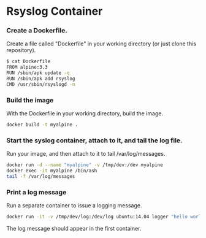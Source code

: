 # Rsyslog Container #

### Create a Dockerfile. ###

Create a file called "Dockerfile" in your working directory (or just clone this repository).

```bash
$ cat Dockerfile
FROM alpine:3.3
RUN /sbin/apk update -q
RUN /sbin/apk add rsyslog
CMD /usr/sbin/rsyslogd -n
```

### Build the image ###

With the Dockerfile in your working directory, build the image.

```bash
docker build -t myalpine .
```

### Start the syslog container, attach to it, and tail the log file. ###

Run your image, and then attach to it to tail /var/log/messages.

```bash
docker run -d --name "myalpine" -v /tmp/dev:/dev myalpine
docker exec -it myalpine /bin/ash
tail -f /var/log/messages
```

### Print a log message ###

Run a separate container to issue a logging message.

```bash
docker run -it -v /tmp/dev/log:/dev/log ubuntu:14.04 logger "hello world"
```

The log message should appear in the first container.
